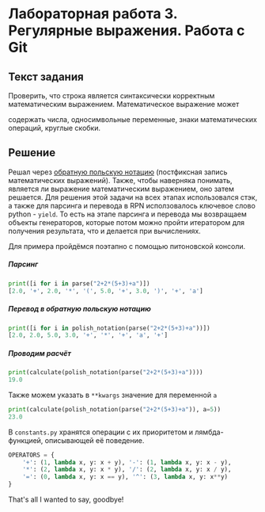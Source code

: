 # Лабораторная работа 3. Регулярные выражения. Работа с Git

## Текст задания
Проверить, что строка является синтаксически корректным математическим выражением. Математическое выражение может

содержать числа, односимвольные переменные, знаки математических операций, круглые скобки.

## Решение
Решал через [обратную польскую нотацию](https://ru.wikipedia.org/wiki/Обратная_польская_запись#Пример_вычисления_выражений) (постфиксная запись математических выражений). Также, чтобы наверняка понимать, является ли выражение математическим выражением, оно затем решается.
Для решения этой задачи на всех этапах использовался стэк, а также для парсинга и перевода в RPN исползовалось ключевое слово python - `yield`.
То есть на этапе парсинга и перевода мы возвращаем объекты генераторов, которые потом можно пройти итератором для получения результата, что и делается при вычислениях.

Для примера пройдёмся поэтапно с помощью питоновской консоли.
##### Парсинг
```python
print([i for i in parse("2+2*(5+3)+a")])
[2.0, '+', 2.0, '*', '(', 5.0, '+', 3.0, ')', '+', 'a']
```

##### Перевод в обратную польскую нотацию
```python
print([i for i in polish_notation(parse("2+2*(5+3)+a"))])
[2.0, 2.0, 5.0, 3.0, '+', '*', '+', 'a', '+']
```

##### Проводим расчёт
```python
print(calculate(polish_notation(parse("2+2*(5+3)+a"))))
19.0
```
Также можем указать в `**kwargs` значение для переменной `a`
```python
print(calculate(polish_notation(parse("2+2*(5+3)+a")), a=5))
23.0
```

В `constants.py` хранятся операции с их приоритетом и лямбда-функцией, описывающей её поведение.
```python
OPERATORS = {
    '+': (1, lambda x, y: x + y), '-': (1, lambda x, y: x - y),
    '*': (2, lambda x, y: x * y), '/': (2, lambda x, y: x / y),
    '=': (0, lambda x, y: x == y), '^': (3, lambda x, y: x**y)
}
```


That's all I wanted to say, goodbye!